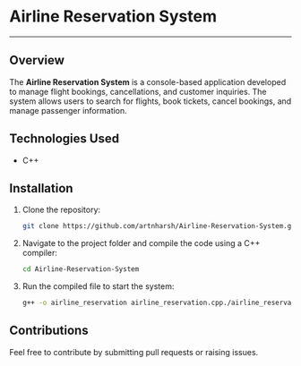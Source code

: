 # Airline Reservation System

---

## Overview
The **Airline Reservation System** is a console-based application developed to manage flight bookings, cancellations, and customer inquiries. The system allows users to search for flights, book tickets, cancel bookings, and manage passenger information.

## Technologies Used
- C++

## Installation
1. Clone the repository:  
   ```bash
   git clone https://github.com/artnharsh/Airline-Reservation-System.git

3. Navigate to the project folder and compile the code using a C++ compiler:
   ```bash
   cd Airline-Reservation-System
5. Run the compiled file to start the system:
   ```bash
   g++ -o airline_reservation airline_reservation.cpp./airline_reservation

## Contributions
Feel free to contribute by submitting pull requests or raising issues.

